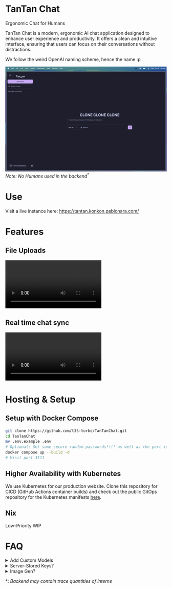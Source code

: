 # TanTan Chat
Ergonomic Chat for Humans

TanTan Chat is a modern, ergonomic AI chat application designed to enhance user experience and productivity. It offers a clean and intuitive interface, ensuring that users can focus on their conversations without distractions.

We follow the weird OpenAI naming scheme, hence the name :p


![Screenshot](screenshot.png)
*Note: No Humans used in the backend*<sup>\*</sup>


# Use
Visit a live instance here:
https://tantan.konkon.pablonara.com/

# Features
## File Uploads
![File Uploads](showcase_fileuploads.mov)

## Real time chat sync
![Real time chat sync](showcase_realtime.mov)

# Hosting & Setup
## Setup with Docker Compose
```sh
git clone https://github.com/t35-turbo/TanTanChat.git
cd TanTanChat
mv .env.example .env
# Optional: Set some secure random passwords!!!! as well as the port in .env
docker compose up --build -d
# Visit port 3111
```

## Higher Availability with Kubernetes
We use Kubernetes for our production website.
Clone this repository for CICD (GitHub Actions container builds) and check out the public GitOps repository for the Kubernetes manifests [here](https://github.com/t35-turbo/TanTanChat-GitOps-Public).

## Nix
Low-Priority WIP

# FAQ
<details>
<summary>Add Custom Models</summary>
Custom models can currently be added in the ModelSelector Client component. In the future we will add them to user settings (synced across clients).
</details>

<details>
<summary>Server-Stored Keys?</summary>
We will add server-stored Keys with the introduction of an admin panel.
</details>

<details>
<summary>Image Gen?</summary>
No
</details>

\*: *Backend may contain trace quantities of interns*
